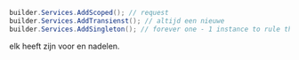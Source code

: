 ```csharp
builder.Services.AddScoped(); // request 
builder.Services.AddTransienst(); // altijd een nieuwe
builder.Services.AddSingleton(); // forever one - 1 instance to rule them all
```

elk heeft zijn voor en nadelen.


